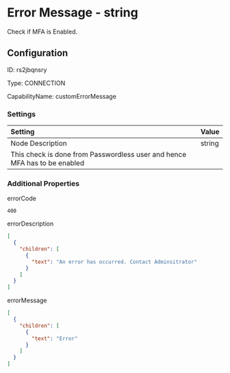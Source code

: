 # Error Message - string 
Check if MFA is Enabled.
## Configuration
ID:  rs2jbqnsry

Type: CONNECTION 

CapabilityName: customErrorMessage

### Settings
| Setting | Value  |
| :------------------------ | ---------------------------------------- |
| Node Description | string 
This check is done from Passwordless user and hence MFA has to be enabled | 





### Additional Properties
errorCode
```string 
400
```


errorDescription
```json 
[
  {
    "children": [
      {
        "text": "An error has occurred. Contact Adminsitrator"
      }
    ]
  }
]
```


errorMessage
```json 
[
  {
    "children": [
      {
        "text": "Error"
      }
    ]
  }
]
```





